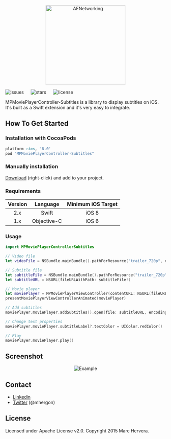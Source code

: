<p align="center" >
<img src="https://raw.github.com/mhergon/MPMoviePlayerController-Subtitles/master/Others/logo.png" alt="AFNetworking" title="Logo" width=250>
</p>

![issues](https://img.shields.io/github/issues/mhergon/MPMoviePlayerController-Subtitles.svg)
&emsp;
![stars](https://img.shields.io/github/stars/mhergon/MPMoviePlayerController-Subtitles.svg)
&emsp;
![license](https://img.shields.io/badge/license-Apache%202.0-brightgreen.svg)


MPMoviePlayerController-Subtitles is a library to display subtitles on iOS. It's built as a Swift extension and it's very easy to integrate.

## How To Get Started

### Installation with CocoaPods

```ruby
platform :ios, '8.0'
pod "MPMoviePlayerController-Subtitles"
```

### Manually installation

[Download](https://github.com/mhergon/MPMoviePlayerController-Subtitles/raw/master/MPMoviePlayerController-Subtitles.swift) (right-click) and add to your project.

### Requirements

| Version | Language  | Minimum iOS Target  |
|:--------------------:|:---------------------------:|:---------------------------:|
|          2.x         |            Swift            |            iOS 8            |
|          1.x         |            Objective-C            |            iOS 6            |


### Usage


```swift
import MPMoviePlayerControllerSubtitles
```

```swift
// Video file
let videoFile = NSBundle.mainBundle().pathForResource("trailer_720p", ofType: "mov")

// Subtitle file
let subtitleFile = NSBundle.mainBundle().pathForResource("trailer_720p", ofType: "srt")
let subtitleURL = NSURL(fileURLWithPath: subtitleFile!)

// Movie player
let moviePlayer = MPMoviePlayerViewController(contentURL: NSURL(fileURLWithPath: videoFile!))
presentMoviePlayerViewControllerAnimated(moviePlayer)

// Add subtitles
moviePlayer.moviePlayer.addSubtitles().open(file: subtitleURL, encoding: NSUTF8StringEncoding)

// Change text properties
moviePlayer.moviePlayer.subtitleLabel?.textColor = UIColor.redColor()

// Play
moviePlayer.moviePlayer.play()
```

## Screenshot
<p align="center" >
<img src="https://raw.github.com/mhergon/MPMoviePlayerController-Subtitles/master/Others/screenshot.png" alt="Example" title="AFNetworking">
</p>

## Contact

- [Linkedin][2]
- [Twitter][3] (@mhergon)

[2]: https://es.linkedin.com/in/marchervera
[3]: http://twitter.com/mhergon "Marc Hervera"

## License

Licensed under Apache License v2.0.
Copyright 2015 Marc Hervera. 
